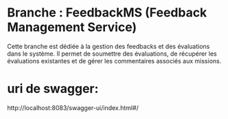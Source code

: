 # Branche : FeedbackMS (Feedback Management Service)

Cette branche est dédiée à la gestion des feedbacks et des évaluations dans le système. Il permet de soumettre des évaluations, de récupérer les évaluations existantes et de gérer les commentaires associés aux missions.

# uri de swagger:
http://localhost:8083/swagger-ui/index.html#/


